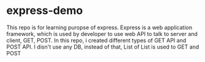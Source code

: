 # express-demo
This repo is for learning puropse of express. Express is a web application framework, which is used by developer to use web API to talk to server and client, GET, POST. In this repo, i created different types of GET API and POST API. I disn't use any DB, instead of that, List of List is used to GET and POST

